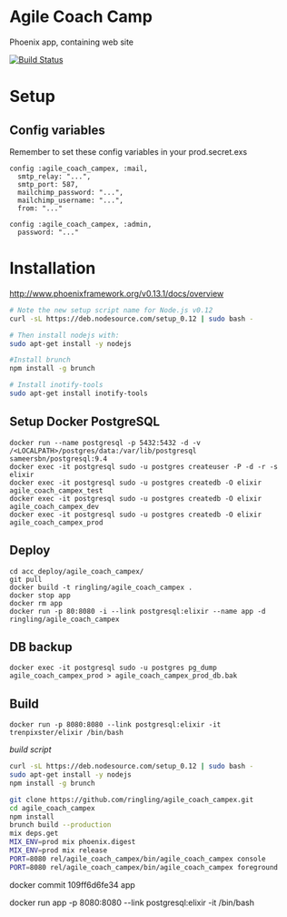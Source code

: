 # Agile Coach Camp

Phoenix app, containing web site

[![Build Status](https://semaphoreci.com/api/v1/projects/e0151ad7-cd12-4675-9aea-1de3433b0a63/461750/badge.svg)](https://semaphoreci.com/ringling/agile_coach_campex)  

# Setup

## Config variables

Remember to set these config variables in your prod.secret.exs

```
config :agile_coach_campex, :mail,
  smtp_relay: "...",
  smtp_port: 587,
  mailchimp_password: "...",
  mailchimp_username: "...",
  from: "..."

config :agile_coach_campex, :admin,
  password: "..."
```

# Installation

http://www.phoenixframework.org/v0.13.1/docs/overview

```bash
# Note the new setup script name for Node.js v0.12
curl -sL https://deb.nodesource.com/setup_0.12 | sudo bash -

# Then install nodejs with:
sudo apt-get install -y nodejs

#Install brunch
npm install -g brunch

# Install inotify-tools
sudo apt-get install inotify-tools
```

## Setup Docker PostgreSQL

```
docker run --name postgresql -p 5432:5432 -d -v /<LOCALPATH>/postgres/data:/var/lib/postgresql sameersbn/postgresql:9.4
docker exec -it postgresql sudo -u postgres createuser -P -d -r -s elixir
docker exec -it postgresql sudo -u postgres createdb -O elixir agile_coach_campex_test
docker exec -it postgresql sudo -u postgres createdb -O elixir agile_coach_campex_dev
docker exec -it postgresql sudo -u postgres createdb -O elixir agile_coach_campex_prod
```

## Deploy

```
cd acc_deploy/agile_coach_campex/
git pull
docker build -t ringling/agile_coach_campex .
docker stop app
docker rm app
docker run -p 80:8080 -i --link postgresql:elixir --name app -d ringling/agile_coach_campex
```

## DB backup
```
docker exec -it postgresql sudo -u postgres pg_dump agile_coach_campex_prod > agile_coach_campex_prod_db.bak
```

## Build

`docker run -p 8080:8080 --link postgresql:elixir -it trenpixster/elixir /bin/bash`


_build script_

```sh
curl -sL https://deb.nodesource.com/setup_0.12 | sudo bash -
sudo apt-get install -y nodejs
npm install -g brunch

git clone https://github.com/ringling/agile_coach_campex.git
cd agile_coach_campex
npm install
brunch build --production
mix deps.get
MIX_ENV=prod mix phoenix.digest
MIX_ENV=prod mix release 
PORT=8080 rel/agile_coach_campex/bin/agile_coach_campex console
PORT=8080 rel/agile_coach_campex/bin/agile_coach_campex foreground
```
docker commit 109ff6d6fe34 app

docker run app -p 8080:8080 --link postgresql:elixir -it /bin/bash